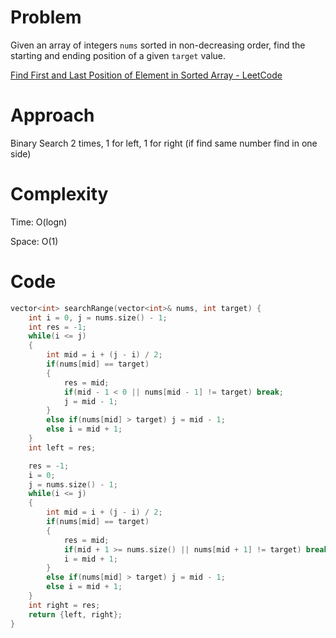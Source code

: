 # Problem

Given an array of integers `nums` sorted in non-decreasing order, find the starting and ending position of a given `target` value.

[Find First and Last Position of Element in Sorted Array - LeetCode](https://leetcode.com/problems/find-first-and-last-position-of-element-in-sorted-array/description/?envType=study-plan-v2&envId=top-interview-150)

# Approach

Binary Search 2 times, 1 for left, 1 for right (if find same number find in one side)

# Complexity

Time: O(logn)

Space: O(1)

# Code

```c++
vector<int> searchRange(vector<int>& nums, int target) {
    int i = 0, j = nums.size() - 1;
    int res = -1;
    while(i <= j)
    {
        int mid = i + (j - i) / 2;
        if(nums[mid] == target) 
        {
            res = mid;
            if(mid - 1 < 0 || nums[mid - 1] != target) break;
            j = mid - 1;
        }
        else if(nums[mid] > target) j = mid - 1;
        else i = mid + 1;
    }
    int left = res;

    res = -1;
    i = 0;
    j = nums.size() - 1;
    while(i <= j)
    {
        int mid = i + (j - i) / 2;
        if(nums[mid] == target) 
        {
            res = mid;
            if(mid + 1 >= nums.size() || nums[mid + 1] != target) break;
            i = mid + 1;
        }
        else if(nums[mid] > target) j = mid - 1;
        else i = mid + 1;
    }
    int right = res;
    return {left, right};
}
```
